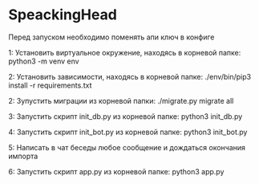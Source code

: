 # SpeackingHead

Перед запуском необходимо поменять апи ключ в конфиге

1:
    Установить виртуальное окружение, находясь в корневой папке: python3 -m venv env

2:
    Установить зависимости, находясь в корневой папке: ./env/bin/pip3 install -r requirements.txt

2:
    Зупустить миграции из корневой папки: ./migrate.py migrate all

3:
    Запустить скрипт init_db.py из корневой папке: python3 init_db.py

4:
    Запустить скрипт init_bot.py из корневой папке: python3 init_bot.py

5:
    Написать в чат беседы любое сообщение и дождаться окончания импорта

6:
    Запустить скрипт app.py из корневой папке: python3 app.py